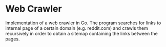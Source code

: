 # Web Crawler

Implementation of a web crawler in Go. The program searches for links to internal page of a certain domain (e.g. reddit.com) and crawls them recursively in order to obtain a sitemap containing the links between the pages.

